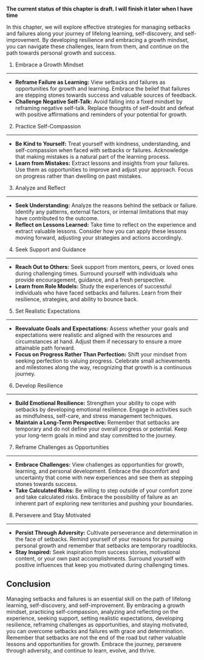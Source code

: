 **The current status of this chapter is draft. I will finish it later when I have time**

In this chapter, we will explore effective strategies for managing setbacks and failures along your journey of lifelong learning, self-discovery, and self-improvement. By developing resilience and embracing a growth mindset, you can navigate these challenges, learn from them, and continue on the path towards personal growth and success.

1. Embrace a Growth Mindset
---------------------------

* **Reframe Failure as Learning:** View setbacks and failures as opportunities for growth and learning. Embrace the belief that failures are stepping stones towards success and valuable sources of feedback.
* **Challenge Negative Self-Talk:** Avoid falling into a fixed mindset by reframing negative self-talk. Replace thoughts of self-doubt and defeat with positive affirmations and reminders of your potential for growth.

2. Practice Self-Compassion
---------------------------

* **Be Kind to Yourself:** Treat yourself with kindness, understanding, and self-compassion when faced with setbacks or failures. Acknowledge that making mistakes is a natural part of the learning process.
* **Learn from Mistakes:** Extract lessons and insights from your failures. Use them as opportunities to improve and adjust your approach. Focus on progress rather than dwelling on past mistakes.

3. Analyze and Reflect
----------------------

* **Seek Understanding:** Analyze the reasons behind the setback or failure. Identify any patterns, external factors, or internal limitations that may have contributed to the outcome.
* **Reflect on Lessons Learned:** Take time to reflect on the experience and extract valuable lessons. Consider how you can apply these lessons moving forward, adjusting your strategies and actions accordingly.

4. Seek Support and Guidance
----------------------------

* **Reach Out to Others:** Seek support from mentors, peers, or loved ones during challenging times. Surround yourself with individuals who provide encouragement, guidance, and a fresh perspective.
* **Learn from Role Models:** Study the experiences of successful individuals who have faced setbacks and failures. Learn from their resilience, strategies, and ability to bounce back.

5. Set Realistic Expectations
-----------------------------

* **Reevaluate Goals and Expectations:** Assess whether your goals and expectations were realistic and aligned with the resources and circumstances at hand. Adjust them if necessary to ensure a more attainable path forward.
* **Focus on Progress Rather Than Perfection:** Shift your mindset from seeking perfection to valuing progress. Celebrate small achievements and milestones along the way, recognizing that growth is a continuous journey.

6. Develop Resilience
---------------------

* **Build Emotional Resilience:** Strengthen your ability to cope with setbacks by developing emotional resilience. Engage in activities such as mindfulness, self-care, and stress management techniques.
* **Maintain a Long-Term Perspective:** Remember that setbacks are temporary and do not define your overall progress or potential. Keep your long-term goals in mind and stay committed to the journey.

7. Reframe Challenges as Opportunities
--------------------------------------

* **Embrace Challenges:** View challenges as opportunities for growth, learning, and personal development. Embrace the discomfort and uncertainty that come with new experiences and see them as stepping stones towards success.
* **Take Calculated Risks:** Be willing to step outside of your comfort zone and take calculated risks. Embrace the possibility of failure as an inherent part of exploring new territories and pushing your boundaries.

8. Persevere and Stay Motivated
-------------------------------

* **Persist Through Adversity:** Cultivate perseverance and determination in the face of setbacks. Remind yourself of your reasons for pursuing personal growth and remember that setbacks are temporary roadblocks.
* **Stay Inspired:** Seek inspiration from success stories, motivational content, or your own past accomplishments. Surround yourself with positive influences that keep you motivated during challenging times.

Conclusion
----------

Managing setbacks and failures is an essential skill on the path of lifelong learning, self-discovery, and self-improvement. By embracing a growth mindset, practicing self-compassion, analyzing and reflecting on the experience, seeking support, setting realistic expectations, developing resilience, reframing challenges as opportunities, and staying motivated, you can overcome setbacks and failures with grace and determination. Remember that setbacks are not the end of the road but rather valuable lessons and opportunities for growth. Embrace the journey, persevere through adversity, and continue to learn, evolve, and thrive.
